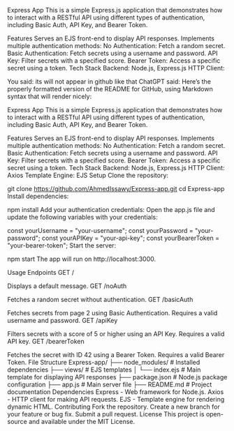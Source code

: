 Express App
This is a simple Express.js application that demonstrates how to interact with a RESTful API using different types of authentication, including Basic Auth, API Key, and Bearer Token.

Features
Serves an EJS front-end to display API responses.
Implements multiple authentication methods:
No Authentication: Fetch a random secret.
Basic Authentication: Fetch secrets using a username and password.
API Key: Filter secrets with a specified score.
Bearer Token: Access a specific secret using a token.
Tech Stack
Backend: Node.js, Express.js
HTTP Client:





You said:
its will not appear in github like that
ChatGPT said:
Here’s the properly formatted version of the README for GitHub, using Markdown syntax that will render nicely:

Express App
This is a simple Express.js application that demonstrates how to interact with a RESTful API using different types of authentication, including Basic Auth, API Key, and Bearer Token.

Features
Serves an EJS front-end to display API responses.
Implements multiple authentication methods:
No Authentication: Fetch a random secret.
Basic Authentication: Fetch secrets using a username and password.
API Key: Filter secrets with a specified score.
Bearer Token: Access a specific secret using a token.
Tech Stack
Backend: Node.js, Express.js
HTTP Client: Axios
Template Engine: EJS
Setup
Clone the repository:

git clone https://github.com/AhmedIssawy/Express-app.git
cd Express-app
Install dependencies:

npm install
Add your authentication credentials:
Open the app.js file and update the following variables with your credentials:

const yourUsername = "your-username";
const yourPassword = "your-password";
const yourAPIKey = "your-api-key";
const yourBearerToken = "your-bearer-token";
Start the server:

npm start
The app will run on http://localhost:3000.

Usage
Endpoints
GET /

Displays a default message.
GET /noAuth

Fetches a random secret without authentication.
GET /basicAuth

Fetches secrets from page 2 using Basic Authentication.
Requires a valid username and password.
GET /apiKey

Filters secrets with a score of 5 or higher using an API Key.
Requires a valid API key.
GET /bearerToken

Fetches the secret with ID 42 using a Bearer Token.
Requires a valid Bearer Token.
File Structure
Express-app/
├── node_modules/      # Installed dependencies
├── views/             # EJS templates
│   └── index.ejs      # Main template for displaying API responses
├── package.json       # Node.js package configuration
├── app.js             # Main server file
├── README.md          # Project documentation
Dependencies
Express - Web framework for Node.js.
Axios - HTTP client for making API requests.
EJS - Template engine for rendering dynamic HTML.
Contributing
Fork the repository.
Create a new branch for your feature or bug fix.
Submit a pull request.
License
This project is open-source and available under the MIT License.

